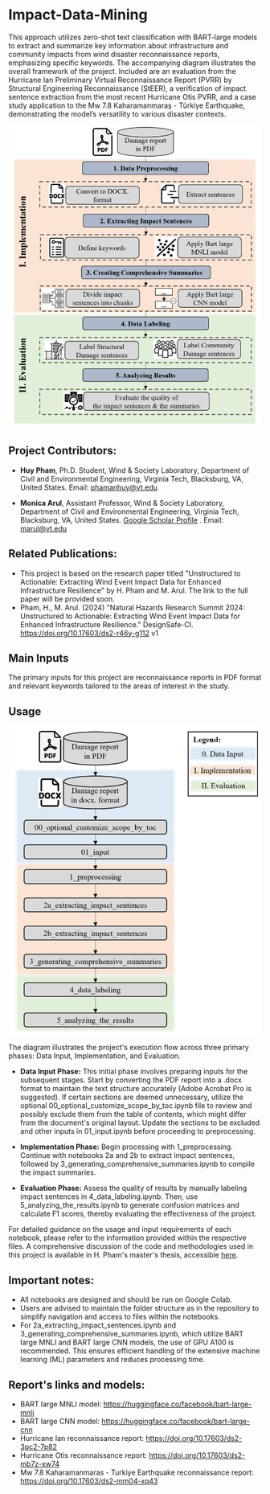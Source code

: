 # Impact-Data-Mining
This approach utilizes zero-shot text classification with BART-large models to extract and summarize key information about infrastructure and community impacts from wind disaster reconnaissance reports, emphasizing specific keywords. The accompanying diagram illustrates the overall framework of the project. Included are an evaluation from the Hurricane Ian Preliminary Virtual Reconnaissance Report (PVRR) by Structural Engineering Reconnaissance (StEER), a verification of impact sentence extraction from the most recent Hurricane Otis PVRR, and a case study application to the Mw 7.8 Kaharamanmaraş - Türkiye Earthquake, demonstrating the model’s versatility to various disaster contexts.

<p align="center">
  <a href="https://github.com/hpham1295/Impact-Data-Mining/blob/main/Framework.png">
    <img src="https://github.com/hpham1295/Impact-Data-Mining/blob/main/application_framework.png" width="500" alt="Framework Diagram">
  </a>
</p>


## Project Contributors:

- **Huy Pham**, Ph.D. Student, Wind & Society Laboratory, Department of Civil and Environmental Engineering, Virginia Tech, Blacksburg, VA, United States. Email: phamanhuy@vt.edu

- **Monica Arul**, Assistant Professor, Wind & Society Laboratory, Department of Civil and Environmental Engineering, Virginia Tech, Blacksburg, VA, United States. [Google Scholar Profile](https://scholar.google.com/citations?user=2X6cNooAAAAJ&hl=en)
. Email: marul@vt.edu

## Related Publications:
- This project is based on the research paper titled "Unstructured to Actionable: Extracting Wind Event Impact Data for Enhanced Infrastructure Resilience" by H. Pham and M. Arul. The link to the full paper will be provided soon.
- Pham, H., M. Arul. (2024) "Natural Hazards Research Summit 2024: Unstructured to Actionable: Extracting Wind Event Impact Data for Enhanced Infrastructure Resilience." DesignSafe-CI. https://doi.org/10.17603/ds2-r46y-g112 v1

## Main Inputs
The primary inputs for this project are reconnaissance reports in PDF format and relevant keywords tailored to the areas of interest in the study.

## Usage
<p align="center">
  <a href="https://github.com/hpham1295/Impact-Data-Mining/blob/main/Framework.png">
    <img src="https://github.com/hpham1295/Impact-Data-Mining/blob/main/workflow_diagram.png" width="500" alt="Workflow Diagram">
  </a>
</p>

The diagram illustrates the project's execution flow across three primary phases: Data Input, Implementation, and Evaluation.

- **Data Input Phase:** This initial phase involves preparing inputs for the subsequent stages. Start by converting the PDF report into a .docx format to maintain the text structure accurately (Adobe Acrobat Pro is suggested). If certain sections are deemed unnecessary, utilize the optional 00_optional_customize_scope_by_toc.ipynb file to review and possibly exclude them from the table of contents, which might differ from the document's original layout. Update the sections to be excluded and other inputs in 01_input.ipynb before proceeding to preprocessing.

- **Implementation Phase:** Begin processing with 1_preprocessing. Continue with notebooks 2a and 2b to extract impact sentences, followed by 3_generating_comprehensive_summaries.ipynb to compile the impact summaries.

- **Evaluation Phase:** Assess the quality of results by manually labeling impact sentences in 4_data_labeling.ipynb. Then, use 5_analyzing_the_results.ipynb to generate confusion matrices and calculate F1 scores, thereby evaluating the effectiveness of the project.

For detailed guidance on the usage and input requirements of each notebook, please refer to the information provided within the respective files. A comprehensive discussion of the code and methodologies used in this project is available in H. Pham's master's thesis, accessible [here](http://hdl.handle.net/10919/116151).

## Important notes:
- All notebooks are designed and should be run on Google Colab.
- Users are advised to maintain the folder structure as in the repository to  simplify navigation and access to files within the notebooks.
- For 2a_extracting_impact_sentences.ipynb and 3_generating_comprehensive_summaries.ipynb, which utilize BART large MNLI and BART large CNN models, the use of GPU A100 is recommended. This ensures efficient handling of the extensive machine learning (ML) parameters and reduces processing time.

## Report's links and models:
- BART large MNLI model: https://huggingface.co/facebook/bart-large-mnli
- BART large CNN model: https://huggingface.co/facebook/bart-large-cnn
- Hurricane Ian reconnaissance report: https://doi.org/10.17603/ds2-3pc2-7p82
- Hurricane Otis reconnaissance report:  https://doi.org/10.17603/ds2-mb7z-xw74
- Mw 7.8 Kaharamanmaras - Turkiye Earthquake reconnaissance report: https://doi.org/10.17603/ds2-mm04-xq43
